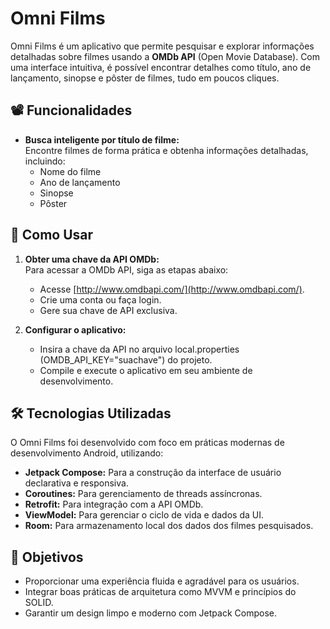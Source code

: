# Omni Films

Omni Films é um aplicativo que permite pesquisar e explorar informações detalhadas sobre filmes usando a **OMDb API** (Open Movie Database). 
Com uma interface intuitiva, é possível encontrar detalhes como título, ano de lançamento, sinopse e pôster de filmes, tudo em poucos cliques.

## 📽️ Funcionalidades

- **Busca inteligente por título de filme:**  
  Encontre filmes de forma prática e obtenha informações detalhadas, incluindo:
    - Nome do filme
    - Ano de lançamento
    - Sinopse
    - Pôster

## 🚀 Como Usar

1. **Obter uma chave da API OMDb:**  
   Para acessar a OMDb API, siga as etapas abaixo:
    - Acesse [http://www.omdbapi.com/](http://www.omdbapi.com/).
    - Crie uma conta ou faça login.
    - Gere sua chave de API exclusiva.

2. **Configurar o aplicativo:**
    - Insira a chave da API no arquivo local.properties (OMDB_API_KEY="suachave") do projeto.
    - Compile e execute o aplicativo em seu ambiente de desenvolvimento.

## 🛠️ Tecnologias Utilizadas

O Omni Films foi desenvolvido com foco em práticas modernas de desenvolvimento Android, utilizando:
- **Jetpack Compose:** Para a construção da interface de usuário declarativa e responsiva.
- **Coroutines:** Para gerenciamento de threads assíncronas.
- **Retrofit:** Para integração com a API OMDb.
- **ViewModel:** Para gerenciar o ciclo de vida e dados da UI.
- **Room:** Para armazenamento local dos dados dos filmes pesquisados.

## 🎯 Objetivos

- Proporcionar uma experiência fluida e agradável para os usuários.
- Integrar boas práticas de arquitetura como MVVM e princípios do SOLID.
- Garantir um design limpo e moderno com Jetpack Compose.
